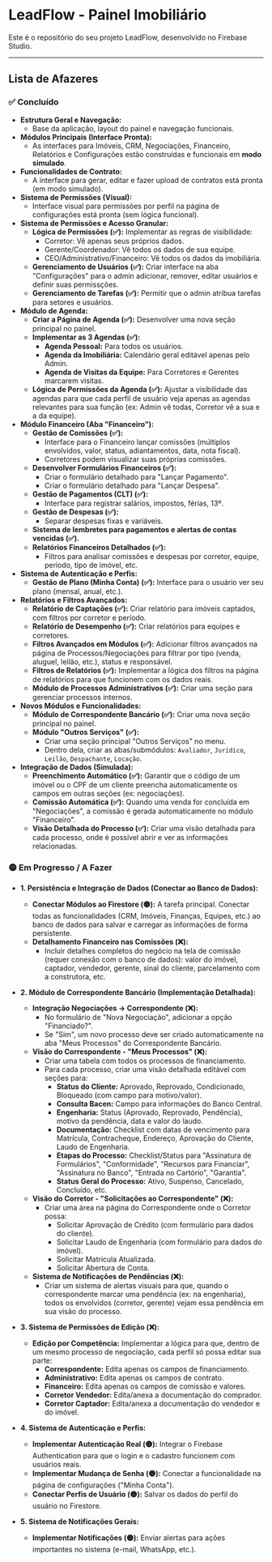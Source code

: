 # LeadFlow - Painel Imobiliário

Este é o repositório do seu projeto LeadFlow, desenvolvido no Firebase Studio.

---

## Lista de Afazeres

### ✅ Concluído
- **Estrutura Geral e Navegação:**
  - Base da aplicação, layout do painel e navegação funcionais.
- **Módulos Principais (Interface Pronta):**
  - As interfaces para Imóveis, CRM, Negociações, Financeiro, Relatórios e Configurações estão construídas e funcionais em **modo simulado**.
- **Funcionalidades de Contrato:**
  - A interface para gerar, editar e fazer upload de contratos está pronta (em modo simulado).
- **Sistema de Permissões (Visual):**
  - Interface visual para permissões por perfil na página de configurações está pronta (sem lógica funcional).
- **Sistema de Permissões e Acesso Granular:**
    -   **Lógica de Permissões (✅):** Implementar as regras de visibilidade:
        -   Corretor: Vê apenas seus próprios dados.
        -   Gerente/Coordenador: Vê todos os dados de sua equipe.
        -   CEO/Administrativo/Financeiro: Vê todos os dados da imobiliária.
    -   **Gerenciamento de Usuários (✅):** Criar interface na aba "Configurações" para o admin adicionar, remover, editar usuários e definir suas permissções.
    -   **Gerenciamento de Tarefas (✅):** Permitir que o admin atribua tarefas para setores e usuários.
- **Módulo de Agenda:**
    -   **Criar a Página de Agenda (✅):** Desenvolver uma nova seção principal no painel.
    -   **Implementar as 3 Agendas (✅):**
        -   **Agenda Pessoal:** Para todos os usuários.
        -   **Agenda da Imobiliária:** Calendário geral editável apenas pelo Admin.
        -   **Agenda de Visitas da Equipe:** Para Corretores e Gerentes marcarem visitas.
    -   **Lógica de Permissões da Agenda (✅):** Ajustar a visibilidade das agendas para que cada perfil de usuário veja apenas as agendas relevantes para sua função (ex: Admin vê todas, Corretor vê a sua e a da equipe).
- **Módulo Financeiro (Aba "Financeiro"):**
    -   **Gestão de Comissões (✅):**
        -   Interface para o Financeiro lançar comissões (múltiplos envolvidos, valor, status, adiantamentos, data, nota fiscal).
        -   Corretores podem visualizar suas próprias comissões.
    -   **Desenvolver Formulários Financeiros (✅):**
        -   Criar o formulário detalhado para "Lançar Pagamento".
        -   Criar o formulário detalhado para "Lançar Despesa".
    -   **Gestão de Pagamentos (CLT) (✅):**
        -   Interface para registrar salários, impostos, férias, 13º.
    -   **Gestão de Despesas (✅):**
        -   Separar despesas fixas e variáveis.
    -   **Sistema de lembretes para pagamentos e alertas de contas vencidas (✅).**
    -   **Relatórios Financeiros Detalhados (✅):**
        -   Filtros para analisar comissões e despesas por corretor, equipe, período, tipo de imóvel, etc.
- **Sistema de Autenticação e Perfis:**
    -   **Gestão de Plano (Minha Conta) (✅):** Interface para o usuário ver seu plano (mensal, anual, etc.).
- **Relatórios e Filtros Avançados:**
    -   **Relatório de Captações (✅):** Criar relatório para imóveis captados, com filtros por corretor e período.
    -   **Relatório de Desempenho (✅):** Criar relatórios para equipes e corretores.
    -   **Filtros Avançados em Módulos (✅):** Adicionar filtros avançados na página de Processos/Negociações para filtrar por tipo (venda, aluguel, leilão, etc.), status e responsável.
    -   **Filtros de Relatórios (✅):** Implementar a lógica dos filtros na página de relatórios para que funcionem com os dados reais.
    -   **Módulo de Processos Administrativos (✅):** Criar uma seção para gerenciar processos internos.
- **Novos Módulos e Funcionalidades:**
    -   **Módulo de Correspondente Bancário (✅):** Criar uma nova seção principal no painel.
    -   **Módulo "Outros Serviços" (✅):**
        -   Criar uma seção principal "Outros Serviços" no menu.
        -   Dentro dela, criar as abas/submódulos: `Avaliador`, `Jurídico`, `Leilão`, `Despachante`, `Locação`.
- **Integração de Dados (Simulada):**
    - **Preenchimento Automático (✅):** Garantir que o código de um imóvel ou o CPF de um cliente preencha automaticamente os campos em outras seções (ex: negociações).
    - **Comissão Automática (✅):** Quando uma venda for concluída em "Negociações", a comissão é gerada automaticamente no módulo "Financeiro".
    - **Visão Detalhada do Processo (✅):** Criar uma visão detalhada para cada processo, onde é possível abrir e ver as informações relacionadas.


### 🟡 Em Progresso / A Fazer

- **1. Persistência e Integração de Dados (Conectar ao Banco de Dados):**
    -   **Conectar Módulos ao Firestore (🟡):** A tarefa principal. Conectar todas as funcionalidades (CRM, Imóveis, Finanças, Equipes, etc.) ao banco de dados para salvar e carregar as informações de forma persistente.
    -   **Detalhamento Financeiro nas Comissões (❌):**
        -   Incluir detalhes completos do negócio na tela de comissão (requer conexão com o banco de dados): valor do imóvel, captador, vendedor, gerente, sinal do cliente, parcelamento com a construtora, etc.

- **2. Módulo de Correspondente Bancário (Implementação Detalhada):**
    -   **Integração Negociações -> Correspondente (❌):**
        -   No formulário de "Nova Negociação", adicionar a opção "Financiado?".
        -   Se "Sim", um novo processo deve ser criado automaticamente na aba "Meus Processos" do Correspondente Bancário.
    -   **Visão do Correspondente - "Meus Processos" (❌):**
        -   Criar uma tabela com todos os processos de financiamento.
        -   Para cada processo, criar uma visão detalhada editável com seções para:
            -   **Status do Cliente:** Aprovado, Reprovado, Condicionado, Bloqueado (com campo para motivo/valor).
            -   **Consulta Bacen:** Campo para informações do Banco Central.
            -   **Engenharia:** Status (Aprovado, Reprovado, Pendência), motivo da pendência, data e valor do laudo.
            -   **Documentação:** Checklist com datas de vencimento para Matrícula, Contracheque, Endereço, Aprovação do Cliente, Laudo de Engenharia.
            -   **Etapas do Processo:** Checklist/Status para "Assinatura de Formulários", "Conformidade", "Recursos para Financiar", "Assinatura no Banco", "Entrada no Cartório", "Garantia".
            -   **Status Geral do Processo:** Ativo, Suspenso, Cancelado, Concluído, etc.
    -   **Visão do Corretor - "Solicitações ao Correspondente" (❌):**
        -   Criar uma área na página do Correspondente onde o Corretor possa:
            -   Solicitar Aprovação de Crédito (com formulário para dados do cliente).
            -   Solicitar Laudo de Engenharia (com formulário para dados do imóvel).
            -   Solicitar Matrícula Atualizada.
            -   Solicitar Abertura de Conta.
    -   **Sistema de Notificações de Pendências (❌):**
        -   Criar um sistema de alertas visuais para que, quando o correspondente marcar uma pendência (ex: na engenharia), todos os envolvidos (corretor, gerente) vejam essa pendência em sua visão do processo.

- **3. Sistema de Permissões de Edição (❌):**
    -   **Edição por Competência:** Implementar a lógica para que, dentro de um mesmo processo de negociação, cada perfil só possa editar sua parte:
        -   **Correspondente:** Edita apenas os campos de financiamento.
        -   **Administrativo:** Edita apenas os campos de contrato.
        -   **Financeiro:** Edita apenas os campos de comissão e valores.
        -   **Corretor Vendedor:** Edita/anexa a documentação do comprador.
        -   **Corretor Captador:** Edita/anexa a documentação do vendedor e do imóvel.

- **4. Sistema de Autenticação e Perfis:**
    -   **Implementar Autenticação Real (🟡):** Integrar o Firebase Authentication para que o login e o cadastro funcionem com usuários reais.
    -   **Implementar Mudança de Senha (🟡):** Conectar a funcionalidade na página de configurações ("Minha Conta").
    -   **Conectar Perfis de Usuário (🟡):** Salvar os dados do perfil do usuário no Firestore.

- **5. Sistema de Notificações Gerais:**
    -   **Implementar Notificações (🟡):** Enviar alertas para ações importantes no sistema (e-mail, WhatsApp, etc.).
